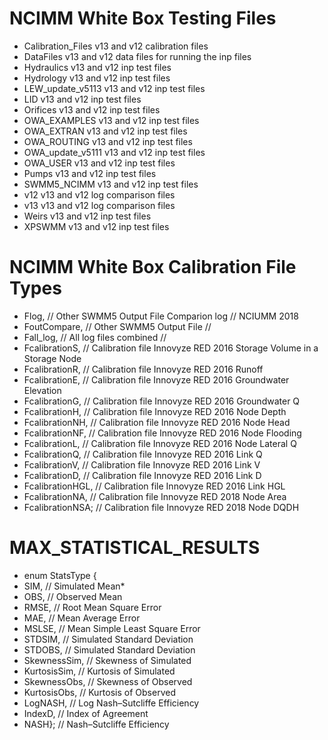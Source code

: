 # NCIMM White Box Testing Files


* Calibration_Files  v13 and v12 calibration files
* DataFiles          v13 and v12 data files for running the inp files
* Hydraulics         v13 and v12 inp test files
* Hydrology          v13 and v12 inp test files
* LEW_update_v5113   v13 and v12 inp test files
* LID                v13 and v12 inp test files
* Orifices           v13 and v12 inp test files
* OWA_EXAMPLES       v13 and v12 inp test files
* OWA_EXTRAN         v13 and v12 inp test files
* OWA_ROUTING        v13 and v12 inp test files
* OWA_update_v5111   v13 and v12 inp test files
* OWA_USER           v13 and v12 inp test files
* Pumps              v13 and v12 inp test files
* SWMM5_NCIMM        v13 and v12 inp test files
* v12                v13 and v12 log comparison files
* v13                v13 and v12 log comparison files
* Weirs              v13 and v12 inp test files
* XPSWMM             v13 and v12 inp test files  

# NCIMM White Box Calibration File Types

* Flog,                     // Other SWMM5 Output File Comparion log   // NCIUMM 2018
* FoutCompare,              // Other SWMM5 Output File                 //
* Fall_log,                 // All log files combined                  // 
* FcalibrationS,            // Calibration file Innovyze RED 2016        Storage Volume in a Storage Node
* FcalibrationR,            // Calibration file Innovyze RED 2016         Runoff 
* FcalibrationE,            // Calibration file Innovyze RED 2016         Groundwater Elevation
* FcalibrationG,            // Calibration file Innovyze RED 2016         Groundwater Q
* FcalibrationH,            // Calibration file Innovyze RED 2016         Node Depth
* FcalibrationNH,           // Calibration file Innovyze RED 2016         Node Head
* FcalibrationNF,           // Calibration file Innovyze RED 2016         Node Flooding
* FcalibrationL,            // Calibration file Innovyze RED 2016         Node Lateral Q
* FcalibrationQ,            // Calibration file Innovyze RED 2016         Link Q
* FcalibrationV,            // Calibration file Innovyze RED 2016         Link V
* FcalibrationD,            // Calibration file Innovyze RED 2016         Link D
* FcalibrationHGL,          // Calibration file Innovyze RED 2016         Link HGL
* FcalibrationNA,           // Calibration file Innovyze RED 2018         Node Area
* FcalibrationNSA;          // Calibration file Innovyze RED 2018         Node DQDH


#  MAX_STATISTICAL_RESULTS 
*  enum  StatsType {
*  SIM,            // Simulated Mean*
*  OBS,            // Observed Mean
*  RMSE,           // Root Mean Square Error
*  MAE,            // Mean Average Error
*  MSLSE,          // Mean Simple Least Square Error
*  STDSIM,         // Simulated Standard Deviation
*  STDOBS,         // Simulated Standard Deviation
*  SkewnessSim,    // Skewness of Simulated
*  KurtosisSim,    // Kurtosis of Simulated
*  SkewnessObs,    // Skewness of Observed
*  KurtosisObs,    // Kurtosis of Observed
*  LogNASH,        // Log Nash–Sutcliffe Efficiency
*  IndexD,         // Index of Agreement
*  NASH};          // Nash–Sutcliffe Efficiency
